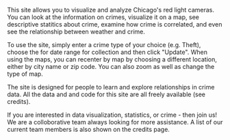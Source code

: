 This site allows you to visualize and analyze Chicago's red light cameras. You can look at the information on crimes, visualize it on a map, see descriptive statitics about crime, examine how crime is correlated, and even see the relationship between weather and crime.

To use the site, simply enter a crime type of your choice (e.g. Theft), choose the for date range for collection and then click "Update". When using the maps, you can recenter by map by choosing a different location, either by city name or zip code.  You can also zoom as well as change the type of map.

The site is designed for people to learn and explore relationships in crime data. All the data and and code for this site are all freely available (see credits). 

If you are interested in data visualization, statistics, or crime - then join us!  We are a colloborative team always looking for more assistance. A list of our current team members is also shown on the credits page.

 	
